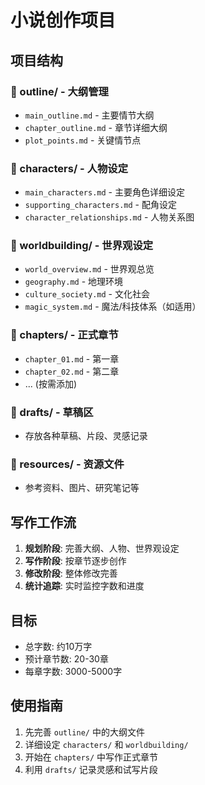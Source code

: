 # 小说创作项目

## 项目结构

### 📁 outline/ - 大纲管理
- `main_outline.md` - 主要情节大纲
- `chapter_outline.md` - 章节详细大纲
- `plot_points.md` - 关键情节点

### 📁 characters/ - 人物设定
- `main_characters.md` - 主要角色详细设定
- `supporting_characters.md` - 配角设定
- `character_relationships.md` - 人物关系图

### 📁 worldbuilding/ - 世界观设定
- `world_overview.md` - 世界观总览
- `geography.md` - 地理环境
- `culture_society.md` - 文化社会
- `magic_system.md` - 魔法/科技体系（如适用）

### 📁 chapters/ - 正式章节
- `chapter_01.md` - 第一章
- `chapter_02.md` - 第二章
- ... (按需添加)

### 📁 drafts/ - 草稿区
- 存放各种草稿、片段、灵感记录

### 📁 resources/ - 资源文件
- 参考资料、图片、研究笔记等

## 写作工作流

1. **规划阶段**: 完善大纲、人物、世界观设定
2. **写作阶段**: 按章节逐步创作
3. **修改阶段**: 整体修改完善
4. **统计追踪**: 实时监控字数和进度

## 目标

- 总字数: 约10万字
- 预计章节数: 20-30章
- 每章字数: 3000-5000字

## 使用指南

1. 先完善 `outline/` 中的大纲文件
2. 详细设定 `characters/` 和 `worldbuilding/` 
3. 开始在 `chapters/` 中写作正式章节
4. 利用 `drafts/` 记录灵感和试写片段